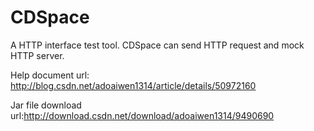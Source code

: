 # CDSpace
A HTTP interface test tool. CDSpace can send HTTP request and mock HTTP server. 

Help document url: http://blog.csdn.net/adoaiwen1314/article/details/50972160

Jar file download url:http://download.csdn.net/download/adoaiwen1314/9490690
